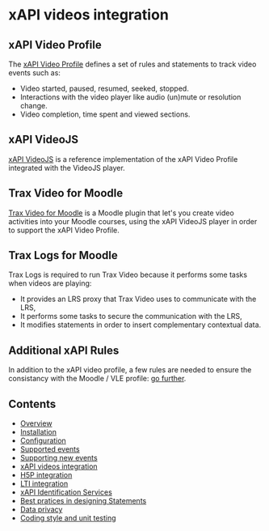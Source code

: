 # xAPI videos integration


## xAPI Video Profile

The [xAPI Video Profile](https://liveaspankaj.gitbooks.io/xapi-video-profile/content/) 
defines a set of rules and statements to track video events such as:

- Video started, paused, resumed, seeked, stopped.
- Interactions with the video player like audio (un)mute or resolution change.
- Video completion, time spent and viewed sections.


## xAPI VideoJS

[xAPI VideoJS](https://github.com/jhaag75/xapi-videojs) is a reference 
implementation of the xAPI Video Profile integrated with the VideoJS player.


## Trax Video for Moodle

[Trax Video for Moodle](https://github.com/trax-project/moodle-trax-video) 
is a Moodle plugin that let's you create video activities into your Moodle courses,
using the xAPI VideoJS player in order to support the xAPI Video Profile. 


## Trax Logs for Moodle

Trax Logs is required to run Trax Video because it performs some tasks
when videos are playing:

- It provides an LRS proxy that Trax Video uses to communicate with the LRS,
- It performs some tasks to secure the communication with the LRS,
- It modifies statements in order to insert complementary contextual data.


## Additional xAPI Rules

In addition to the xAPI video profile, a few rules are needed to ensure the consistancy
with the Moodle / VLE profile: [go further](http://doc.xapi.fr/profiles/moodle/events_vid).


## Contents

* [Overview](../README.md)
* [Installation](install.md)
* [Configuration](config.md)
* [Supported events](events.md)
* [Supporting new events](extend.md)
* [xAPI videos integration](vid.md)
* [H5P integration](h5p.md)
* [LTI integration](lti.md)
* [xAPI Identification Services](id.md)
* [Best pratices in designing Statements](best-practices.md)
* [Data privacy](privacy.md)
* [Coding style and unit testing](test.md)
